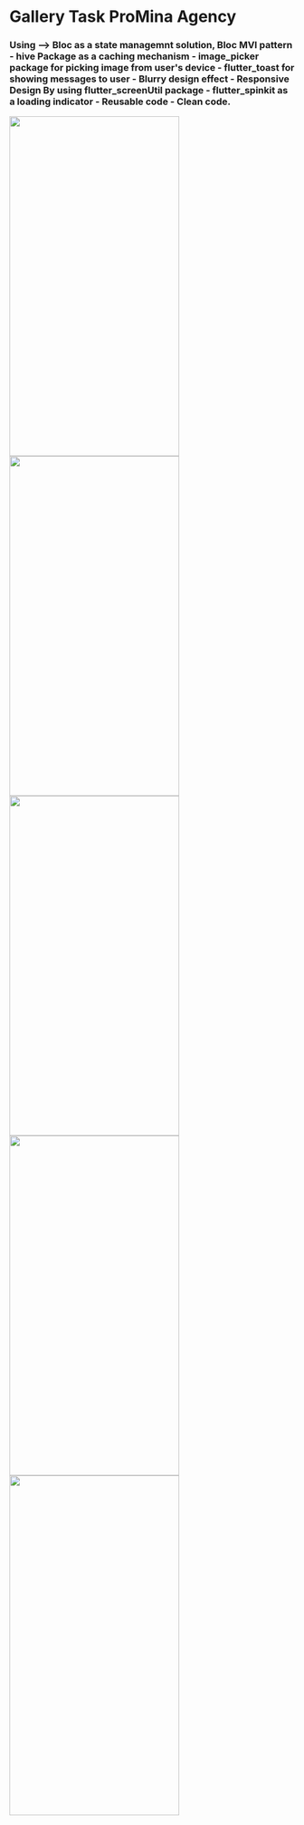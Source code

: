 # Gallery Task ProMina Agency

### Using --> Bloc as a state managemnt solution, Bloc MVI pattern - hive Package as a caching mechanism - image_picker package for picking image from user's device - flutter_toast for showing messages to user - Blurry design effect - Responsive Design By using flutter_screenUtil package - flutter_spinkit as a loading indicator - Reusable code - Clean code.

<img src="https://user-images.githubusercontent.com/92197988/200158075-0401b896-bb78-4979-a555-4b1411d4cd10.png?raw=true" width="300" height="600"/><img src="https://user-images.githubusercontent.com/92197988/200158072-cc1e8735-62fc-4299-9e08-4deff66f7439.png?raw=true" width="300" height="600"/>
<img src="https://user-images.githubusercontent.com/92197988/200158114-65bf81e2-6be5-4180-be6f-1299d71164e9.png?raw=true" width="300" height="600"/><img src="https://user-images.githubusercontent.com/92197988/200158115-9162aa4b-0b1c-4caf-bc9a-a9c4cd0ea478.png?raw=true" width="300" height="600"/><img src="https://user-images.githubusercontent.com/92197988/200158117-3cd5f064-60f0-4575-be5a-981d0da6dbb8.png?raw=true" width="300" height="600"/>
<!-- ![screenshot_1](https://user-images.githubusercontent.com/92197988/200158075-0401b896-bb78-4979-a555-4b1411d4cd10.png)

![screenshot_2](https://user-images.githubusercontent.com/92197988/200158072-cc1e8735-62fc-4299-9e08-4deff66f7439.png)



![screenshot_3](https://user-images.githubusercontent.com/92197988/200158114-65bf81e2-6be5-4180-be6f-1299d71164e9.png)



![screenshot_4](https://user-images.githubusercontent.com/92197988/200158115-9162aa4b-0b1c-4caf-bc9a-a9c4cd0ea478.png)


![screenshot_5](https://user-images.githubusercontent.com/92197988/200158117-3cd5f064-60f0-4575-be5a-981d0da6dbb8.png)
 -->


